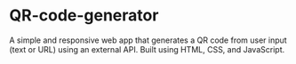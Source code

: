 # QR-code-generator
A simple and responsive web app that generates a QR code from user input (text or URL) using an external API. Built using HTML, CSS, and JavaScript.
